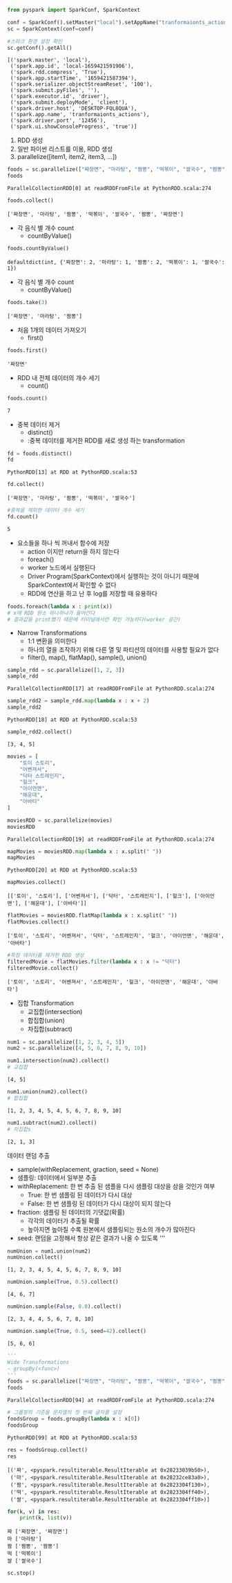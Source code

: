 ```python
from pyspark import SparkConf, SparkContext
```


```python
conf = SparkConf().setMaster("local").setAppName("tranformaionts_actions")
sc = SparkContext(conf=conf)
```


```python
#스파크 환경 설정 확인
sc.getConf().getAll()
```




    [('spark.master', 'local'),
     ('spark.app.id', 'local-1659421591906'),
     ('spark.rdd.compress', 'True'),
     ('spark.app.startTime', '1659421587394'),
     ('spark.serializer.objectStreamReset', '100'),
     ('spark.submit.pyFiles', ''),
     ('spark.executor.id', 'driver'),
     ('spark.submit.deployMode', 'client'),
     ('spark.driver.host', 'DESKTOP-FQL8QUA'),
     ('spark.app.name', 'tranformaionts_actions'),
     ('spark.driver.port', '12456'),
     ('spark.ui.showConsoleProgress', 'true')]



1. RDD 생성
2. 일반 파이썬 리스트를 이용, RDD 생성
3. parallelize([item1, item2, item3, ...])


```python
foods = sc.parallelize(["짜장면", "마라탕", "짬뽕", "떡볶이", "쌀국수", "짬뽕", "짜장면"])
foods
```




    ParallelCollectionRDD[0] at readRDDFromFile at PythonRDD.scala:274




```python
foods.collect()
```




    ['짜장면', '마라탕', '짬뽕', '떡볶이', '쌀국수', '짬뽕', '짜장면']



- 각 음식 별 개수 count
    - countByValue()


```python
foods.countByValue()
```




    defaultdict(int, {'짜장면': 2, '마라탕': 1, '짬뽕': 2, '떡볶이': 1, '쌀국수': 1})



- 각 음식 별 개수 count
    - countByValue()


```python
foods.take(3)
```




    ['짜장면', '마라탕', '짬뽕']



- 처음 1개의 데이터 가져오기
    - first()


```python
foods.first()
```




    '짜장면'



- RDD 내 전체 데이터의 개수 세기
    - count()


```python
foods.count()
```




    7



- 중복 데이터 제거
    - distinct()
    - :중복 데이터를 제거한 RDD를 새로 생성 하는 transformation



```python
fd = foods.distinct()
fd
```




    PythonRDD[13] at RDD at PythonRDD.scala:53




```python
fd.collect()
```




    ['짜장면', '마라탕', '짬뽕', '떡볶이', '쌀국수']




```python
#중복을 제외한 데이터 개수 세기
fd.count()
```




    5



- 요소들을 하나 씩 꺼내서 함수에 저장
    - action 이지만 return을 하지 않는다
    - foreach(<func>)
    - worker 노드에서 실행된다
    - Driver Program(SparkContext)에서 실행하는 것이 아니기 때문에 SparkContext에서 확인할 수 없다
    - RDD에 연산을 하고 난 후 log를 저장할 때 유용하다


```python
foods.foreach(lambda x : print(x))
# x에 RDD 원소 하나하나가 들어간다
# 결과값을 print했기 때문에 터미널에서만 확인 가능하다(worker 공간)
```

- Narrow Transformations
    - 1:1 변환을 의미한다
    - 하나의 열을 조작하기 위해 다른 열 및 파티션의 데이터를 사용할 필요가 없다
    - filter(), map(), flatMap(), sample(), union()


```python
sample_rdd = sc.parallelize([1, 2, 3])
sample_rdd
```




    ParallelCollectionRDD[17] at readRDDFromFile at PythonRDD.scala:274




```python
sample_rdd2 = sample_rdd.map(lambda x : x + 2)
sample_rdd2
```




    PythonRDD[18] at RDD at PythonRDD.scala:53




```python
sample_rdd2.collect()
```




    [3, 4, 5]




```python
movies = [
    "토이 스토리",
    "어벤져서",
    "닥터 스트레인지",
    "헐크",
    "아이언맨",
    "해운대",
    "아바타"
]
```


```python
moviesRDD = sc.parallelize(movies)
moviesRDD
```




    ParallelCollectionRDD[19] at readRDDFromFile at PythonRDD.scala:274




```python
mapMovies = moviesRDD.map(lambda x : x.split(" "))
mapMovies
```




    PythonRDD[20] at RDD at PythonRDD.scala:53




```python
mapMovies.collect()
```




    [['토이', '스토리'], ['어벤져서'], ['닥터', '스트레인지'], ['헐크'], ['아이언맨'], ['해운대'], ['아바타']]




```python
flatMovies = moviesRDD.flatMap(lambda x : x.split(" "))
flatMovies.collect()
```




    ['토이', '스토리', '어벤져서', '닥터', '스트레인지', '헐크', '아이언맨', '해운대', '아바타']




```python
#특정 데이터를 제거한 RDD 생성
filteredMovie = flatMovies.filter(lambda x : x != "닥터")
filteredMovie.collect()
```




    ['토이', '스토리', '어벤져서', '스트레인지', '헐크', '아이언맨', '해운대', '아바타']



- 집합 Transformation
    - 교집합(intersection)
    - 합집합(union)
    - 차집합(subtract)


```python
num1 = sc.parallelize([1, 2, 3, 4, 5])
num2 = sc.parallelize([4, 5, 6, 7, 8, 9, 10])
```


```python
num1.intersection(num2).collect()
# 교집합
```




    [4, 5]




```python
num1.union(num2).collect()
# 합집합
```




    [1, 2, 3, 4, 5, 4, 5, 6, 7, 8, 9, 10]




```python
num1.subtract(num2).collect()
# 차집합s
```




    [2, 1, 3]



데이터 랜덤 추출
- sample(withReplacement, graction, seed = None)
- 샘플링: 데이터에서 일부분 추출
- withReplacement: 한 번 추출 된 샘플을 다시 샘플링 대상을 삼을 것인가 여부
    - True: 한 번 샘플링 된 데이터가 다시 대상
    - False: 한 번 샘플링 된 데이터가 다시 대상이 되지 않는다
- fraction: 샘플링 된 데이터의 기댓값(확률)
    - 각각의 데이터가 추출될 확률
    - 높아지면 높아질 수록 원본에서 샘플링되는 원소의 개수가 많아진다
- seed: 랜덤을 고정해서 항상 같은 결과가 나올 수 있도록
'''


```python
numUnion = num1.union(num2)
numUnion.collect()
```




    [1, 2, 3, 4, 5, 4, 5, 6, 7, 8, 9, 10]




```python
numUnion.sample(True, 0.5).collect()
```




    [4, 6, 7]




```python
numUnion.sample(False, 0.8).collect()
```




    [2, 3, 4, 4, 5, 6, 7, 8, 10]




```python
numUnion.sample(True, 0.5, seed=42).collect()
```




    [5, 6, 6]




```python
'''
Wide Transformations
- groupBy(<func>)
'''
foods = sc.parallelize(["짜장면", "마라탕", "짬뽕", "떡볶이", "쌀국수", "짬뽕", "짜장면"])
foods
```




    ParallelCollectionRDD[94] at readRDDFromFile at PythonRDD.scala:274




```python
# 그룹핑의 기준을 문자열의 첫 번째 글자를 설정
foodsGroup = foods.groupBy(lambda x : x[0])
foodsGroup
```




    PythonRDD[99] at RDD at PythonRDD.scala:53




```python
res = foodsGroup.collect()
res
```




    [('짜', <pyspark.resultiterable.ResultIterable at 0x28233039b50>),
     ('마', <pyspark.resultiterable.ResultIterable at 0x28232ce83a0>),
     ('짬', <pyspark.resultiterable.ResultIterable at 0x2823304f130>),
     ('떡', <pyspark.resultiterable.ResultIterable at 0x2823304ff40>),
     ('쌀', <pyspark.resultiterable.ResultIterable at 0x2823304ff10>)]




```python
for(k, v) in res:
    print(k, list(v))
```

    짜 ['짜장면', '짜장면']
    마 ['마라탕']
    짬 ['짬뽕', '짬뽕']
    떡 ['떡볶이']
    쌀 ['쌀국수']
    


```python
sc.stop()
```
